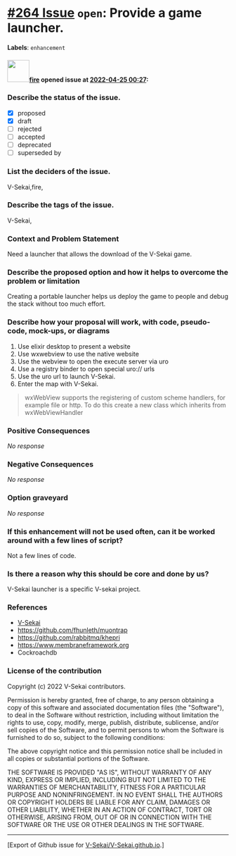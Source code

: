# [\#264 Issue](https://github.com/V-Sekai/V-Sekai.github.io/issues/264) `open`: Provide a game launcher.
**Labels**: `enhancement`


#### <img src="https://avatars.githubusercontent.com/u/32321?u=c2e06a3d2b49a467aa907e54aa259516440267cc&v=4" width="50">[fire](https://github.com/fire) opened issue at [2022-04-25 00:27](https://github.com/V-Sekai/V-Sekai.github.io/issues/264):

### Describe the status of the issue.

- [X] proposed
- [x] draft
- [ ] rejected
- [ ] accepted
- [ ] deprecated
- [ ] superseded by

### List the deciders of the issue.

V-Sekai,fire,

### Describe the tags of the issue.

V-Sekai,

### Context and Problem Statement

Need a launcher that allows the download of the V-Sekai game.

### Describe the proposed option and how it helps to overcome the problem or limitation

Creating a portable launcher helps us deploy the game to people and debug the stack without too much effort.

### Describe how your proposal will work, with code, pseudo-code, mock-ups, or diagrams

1. Use elixir desktop to present a website
2. Use wxwebview to use the native website
3. Use the webview to open the execute server via uro
4. Use a registry binder to open special uro:// urls
5. Use the uro url to launch V-Sekai.
6. Enter the map with V-Sekai.

> wxWebView supports the registering of custom scheme handlers, for example file or http. To do this create a new class which inherits from wxWebViewHandler

### Positive Consequences

_No response_

### Negative Consequences

_No response_

### Option graveyard

_No response_

### If this enhancement will not be used often, can it be worked around with a few lines of script?

Not a few lines of code.

### Is there a reason why this should be core and done by us?

V-Sekai launcher is a specific V-sekai project.

### References

- [V-Sekai](https://v-sekai.org/)
- https://github.com/fhunleth/muontrap
- https://github.com/rabbitmq/khepri
- https://www.membraneframework.org
- Cockroachdb


### License of the contribution

Copyright (c) 2022 V-Sekai contributors.

Permission is hereby granted, free of charge, to any person obtaining a copy of this software and associated documentation files (the "Software"), to deal in the Software without restriction, including without limitation the rights to use, copy, modify, merge, publish, distribute, sublicense, and/or sell copies of the Software, and to permit persons to whom the Software is furnished to do so, subject to the following conditions:

The above copyright notice and this permission notice shall be included in all copies or substantial portions of the Software.

THE SOFTWARE IS PROVIDED "AS IS", WITHOUT WARRANTY OF ANY KIND, EXPRESS OR IMPLIED, INCLUDING BUT NOT LIMITED TO THE WARRANTIES OF MERCHANTABILITY, FITNESS FOR A PARTICULAR PURPOSE AND NONINFRINGEMENT. IN NO EVENT SHALL THE AUTHORS OR COPYRIGHT HOLDERS BE LIABLE FOR ANY CLAIM, DAMAGES OR OTHER LIABILITY, WHETHER IN AN ACTION OF CONTRACT, TORT OR OTHERWISE, ARISING FROM, OUT OF OR IN CONNECTION WITH THE SOFTWARE OR THE USE OR OTHER DEALINGS IN THE SOFTWARE.





-------------------------------------------------------------------------------



[Export of Github issue for [V-Sekai/V-Sekai.github.io](https://github.com/V-Sekai/V-Sekai.github.io).]
